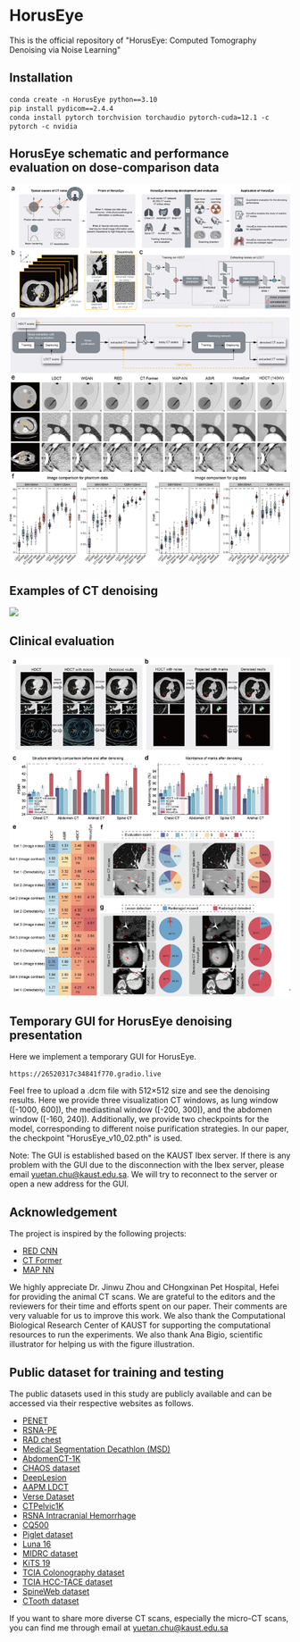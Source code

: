 # HorusEye
This is the official repository of "HorusEye: Computed Tomography Denoising via Noise Learning"

## Installation
```
conda create -n HorusEye python==3.10
pip install pydicom==2.4.4
conda install pytorch torchvision torchaudio pytorch-cuda=12.1 -c pytorch -c nvidia
```

## HorusEye schematic and performance evaluation on dose-comparison data
![](https://github.com/Arturia-Pendragon-Iris/HorusEye/blob/main/figures/fig1-3.png)

## Examples of CT denoising
![](https://github.com/Arturia-Pendragon-Iris/HorusEye/blob/main/figures/sfig3.png)

## Clinical evaluation
![](https://github.com/Arturia-Pendragon-Iris/HorusEye/blob/main/figures/fig5-1.png)

## Temporary GUI for HorusEye denoising presentation
Here we implement a temporary GUI for HorusEye. 
```
https://26520317c34841f770.gradio.live
```
Feel free to upload a .dcm file with 512×512 size and see the denoising results. Here we provide three visualization CT windows, as lung window ([-1000, 600]), the mediastinal window ([-200, 300]), and the abdomen window ([-160, 240]). Additionally, we provide two checkpoints for the model, corresponding to different noise purification strategies. In our paper, the checkpoint "HorusEye_v10_02.pth" is used.

Note: The GUI is established based on the KAUST Ibex server. If there is any problem with the GUI due to the disconnection with the Ibex server, please email yuetan.chu@kaust.edu.sa. We will try to reconnect to the server or open a new address for the GUI.

## Acknowledgement
The project is inspired by the following projects:
- [RED CNN](https://github.com/SSinyu/RED-CNN)
- [CT Former](https://github.com/wdayang/CTformer)
- [MAP NN](https://github.com/hmshan/MAP-NN)

We highly appreciate Dr. Jinwu Zhou and CHongxinan Pet Hospital, Hefei for providing the animal CT scans. We are grateful to the editors and the reviewers for their time and efforts spent on our paper. Their comments are very valuable for us to improve this work. We also thank the Computational Biological Research Center of KAUST for supporting the computational resources to run the experiments. We also thank Ana Bigio, scientific illustrator for helping us with the figure illustration.

## Public dataset for training and testing
The public datasets used in this study are publicly available and can be accessed via their respective websites as follows.
- [PENET](https://github.com/marshuang80/PENet)
- [RSNA-PE](https://www.rsna.org/rsnai/ai-image-challenge/rsna-pe-detection-challenge-2020)
- [RAD chest](https://cvit.duke.edu/resource/rad-chestct-dataset/)
- [Medical Segmentation Decathlon (MSD)](http://medicaldecathlon.com/)
- [AbdomenCT-1K](https://github.com/JunMa11/AbdomenCT-1K)
- [CHAOS dataset](https://chaos.grand-challenge.org/)
- [DeepLesion](https://nihcc.app.box.com/v/DeepLesion)
- [AAPM LDCT](https://wiki.cancerimagingarchive.net/pages/viewpage.action?pageId=52758026)
- [Verse Dataset](https://github.com/MIRACLE-Center/CTPelvic1K)
- [CTPelvic1K](https://github.com/MIRACLE-Center/CTPelvic1K)
- [RSNA Intracranial Hemorrhage](https://www.kaggle.com/c/rsna-intracranial-hemorrhage-detection/data)
- [CQ500](http://headctstudy.qure.ai/dataset)
- [Piglet dataset](https://github.com/xinario/SAGAN)
- [Luna 16](https://luna16.grand-challenge.org/)
- [MIDRC dataset](https://www.rsna.org/covid-19/covid-19-ricord)
- [KiTS 19](https://github.com/neheller/kits19)
- [TCIA Colonography dataset](https://wiki.cancerimagingarchive.net/pages/viewpage.action?pageId=3539213)
- [TCIA HCC-TACE dataset](https://wiki.cancerimagingarchive.net/pages/viewpage.action?pageId=70230229)
- [SpineWeb dataset](http://spineweb.digitalimaginggroup.ca/)
- [CTooth dataset](https://github.com/liangjiubujiu/CTooth)
  
If you want to share more diverse CT scans, especially the micro-CT scans, you can find me through email at yuetan.chu@kaust.edu.sa
